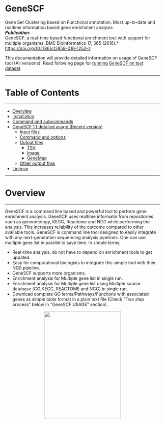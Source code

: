 # GeneSCF
Gene Set Clustering based on Functional annotation. Most up-to-date and realtime information based gene enrichment analysis.
<br><b><i>Publication</i></b>: 
<br>GeneSCF: a real-time based functional enrichment tool with support for multiple organisms. BMC Bioinformatics 17, 365 (2016).* https://doi.org/10.1186/s12859-016-1250-z

This documentation will provide detailed information on usage of GeneSCF tool (All versions).
Read following page for [running GeneSCF on test dataset](https://github.com/genescf/GeneSCF/wiki).

----------------------------
# Table of Contents
----------------------------

   * [Overview](#overview)
   * [Installation](#installation)
   * [Command and subcommands](#command-and-subcommands)
   * [GeneSCF 1.1 detailed usage (Recent version)](#genescf-1.1-detailed-usage)
      * [Input files](#genescf-v1.0-input)
      * [Command and options](#Command-and-options)
      * [Output files](#output-files)
         * [TSV](#tsv)
         * [Image](#image)
         * [GeneMap](#genemap)
      * [Other output files](#other-output-files)
   * [License](#license)


----------------------------
# Overview
----------------------------

GeneSCF is a command line based and powerful tool to perform gene enrichment analysis. GeneSCF uses realtime informatin from repositories such as geneontology, KEGG, Reactome and NCG while performing the analysis. This increases reliability of the outcome compared to other available tools. GeneSCF is command line tool designed to easily integrate with any next-generation sequencing analysis pipelines. One can use multiple gene list in parallel to save time. In simple terms,

- Real-time analysis, do not have to depend on enrichment tools to get updated.
- Easy for computational biologists to integrate this simple tool with their NGS pipeline.
- GeneSCF supports more organisms.
- Enrichment analysis for Multiple gene list in single run.
- Enrichment analysis for Multiple gene list using Multiple source database (GO,KEGG, REACTOME and NCG) in single run.
- Download complete GO terms/Pathways/Functions with associated genes as simple table format in a plain text file (Check "Two step process" below in "GeneSCF USAGE" section).

<center><img src="http://genescf.kandurilab.org/pics/workflow.png" width="250" height="350" style="float:center"></center>

